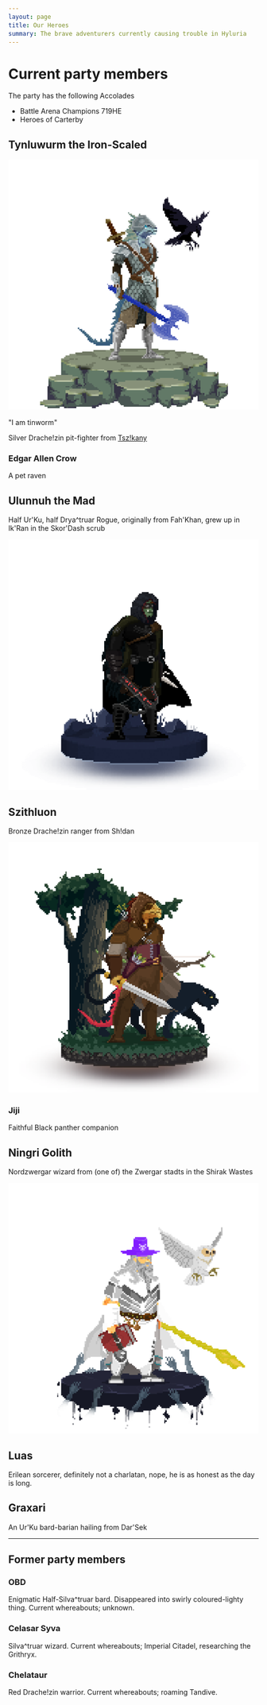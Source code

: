 ```yaml
---
layout: page
title: Our Heroes
summary: The brave adventurers currently causing trouble in Hyluria
---
```


# Current party members

The party has the following Accolades

- Battle Arena Champions 719HE
- Heroes of Carterby

## Tynluwurm the Iron-Scaled

![Tynluwurm](/assets/tynluwurn-the-iron-scaled.png)

"I am tinworm"

Silver Drache!zin pit-fighter from [Tsz!kany](/places/tszkany)

### Edgar Allen Crow

A pet raven

## Ulunnuh the Mad

Half Ur'Ku, half Drya^truar Rogue, originally from Fah'Khan, grew up in Ik'Ran
in the Skor'Dash scrub

![Ulunnuh](/assets/ulunnuh-the-mad.png)

## Szithluon

Bronze Drache!zin ranger from Sh!dan

![Szithluon](/assets/szithluon.png)

### Jiji

Faithful Black panther companion

## Ningri Golith

Nordzwergar wizard from (one of) the Zwergar stadts in the Shirak Wastes

![Ningri Golith](/assets/ningri-golith.png)

## Luas

Erilean sorcerer, definitely not a charlatan, nope, he is as honest as the day
is long.

## Graxari

An Ur'Ku bard-barian hailing from Dar'Sek

---

## Former party members

### OBD

Enigmatic Half-Silva^truar bard. Disappeared into swirly coloured-lighty thing.
Current whereabouts; unknown.

### Celasar Syva

Silva^truar wizard. Current whereabouts; Imperial Citadel, researching the
Grithryx.

### Chelataur

Red Drache!zin warrior. Current whereabouts; roaming Tandive.
